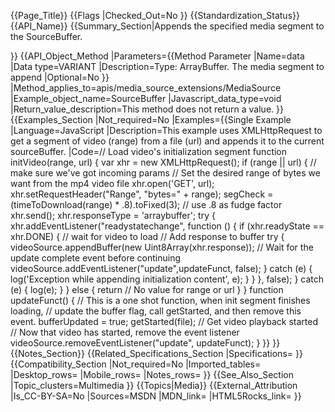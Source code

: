 {{Page_Title}}
{{Flags
|Checked_Out=No
}}
{{Standardization_Status}}
{{API_Name}}
{{Summary_Section|Appends the specified media segment to the SourceBuffer.


}}
{{API_Object_Method
|Parameters={{Method Parameter
|Name=data
|Data type=VARIANT
|Description=Type: ArrayBuffer. The media segment to append
|Optional=No
}}
|Method_applies_to=apis/media_source_extensions/MediaSource
|Example_object_name=SourceBuffer
|Javascript_data_type=void
|Return_value_description=This method does not return a value.
}}
{{Examples_Section
|Not_required=No
|Examples={{Single Example
|Language=JavaScript
|Description=This example uses XMLHttpRequest to get a segment of video (range) from a file (url) and appends it to the current sourceBuffer.
|Code=<syntaxhighlight>//  Load video's initialization segment 
function initVideo(range, url) {
  var xhr = new XMLHttpRequest();
  if (range || url) { // make sure we've got incoming params
    // Set the desired range of bytes we want from the mp4 video file
    xhr.open('GET', url);
    xhr.setRequestHeader("Range", "bytes=" + range);
    segCheck = (timeToDownload(range) * .8).toFixed(3); // use .8 as fudge factor
    xhr.send();
    xhr.responseType = 'arraybuffer';
    try {   xhr.addEventListener("readystatechange", function () {
         if (xhr.readyState == xhr.DONE) { // wait for video to load
          // Add response to buffer
          try {            videoSource.appendBuffer(new Uint8Array(xhr.response));
            // Wait for the update complete event before continuing            videoSource.addEventListener("update",updateFunct, false);
          } catch (e) {
            log('Exception while appending initialization content', e);
          }
        }
      }, false);
    } catch (e) {
      log(e);
    }
  } else {
    return // No value for range or url
  }
}
function updateFunct() {
  //  This is a one shot function, when init segment finishes loading, 
  //    update the buffer flag, call getStarted, and then remove this event.
  bufferUpdated = true;
  getStarted(file); // Get video playback started
  //  Now that video has started, remove the event listener
videoSource.removeEventListener("update", updateFunct);
}</syntaxhighlight>
}}
}}
{{Notes_Section}}
{{Related_Specifications_Section
|Specifications=
}}
{{Compatibility_Section
|Not_required=No
|Imported_tables=
|Desktop_rows=
|Mobile_rows=
|Notes_rows=
}}
{{See_Also_Section
|Topic_clusters=Multimedia
}}
{{Topics|Media}}
{{External_Attribution
|Is_CC-BY-SA=No
|Sources=MSDN
|MDN_link=
|HTML5Rocks_link=
}}
